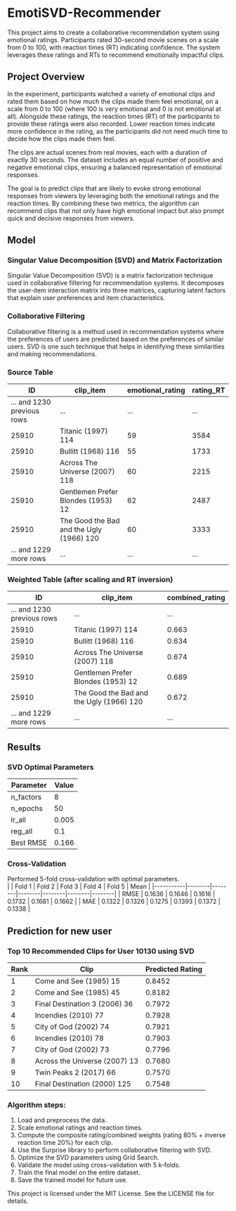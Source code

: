 # EmotiSVD-Recommender

This project aims to create a collaborative recommendation system using emotional ratings. Participants rated 30-second movie scenes on a scale from 0 to 100, with reaction times (RT) indicating confidence. The system leverages these ratings and RTs to recommend emotionally impactful clips.

## Project Overview
In the experiment, participants watched a variety of emotional clips and rated them based on how much the clips made them feel emotional, on a scale from 0 to 100 (where 100 is very emotional and 0 is not emotional at all). Alongside these ratings, the reaction times (RT) of the participants to provide these ratings were also recorded. Lower reaction times indicate more confidence in the rating, as the participants did not need much time to decide how the clips made them feel.   

The clips are actual scenes from real movies, each with a duration of exactly 30 seconds. The dataset includes an equal number of positive and negative emotional clips, ensuring a balanced representation of emotional responses.   

The goal is to predict clips that are likely to evoke strong emotional responses from viewers by leveraging both the emotional ratings and the reaction times. By combining these two metrics, the algorithm can recommend clips that not only have high emotional impact but also prompt quick and decisive responses from viewers.   

## Model
### Singular Value Decomposition (SVD) and Matrix Factorization    

Singular Value Decomposition (SVD) is a matrix factorization technique used in collaborative filtering for recommendation systems. It decomposes the user-item interaction matrix into three matrices, capturing latent factors that explain user preferences and item characteristics.   

### Collaborative Filtering
Collaborative filtering is a method used in recommendation systems where the preferences of users are predicted based on the preferences of similar users. SVD is one such technique that helps in identifying these similarities and making recommendations.  

### Source Table

|             ID             |                clip_item                 | emotional_rating | rating_RT |
|----------------------------|------------------------------------------|------------------|-----------|
| ... and 1230 previous rows |                   ...                    |       ...        |    ...    |
|           25910            |            Titanic (1997) 114            |        59        |   3584    |
|           25910            |            Bullitt (1968) 116            |        55        |   1733    |
|           25910            |      Across The Universe (2007) 118      |        60        |   2215    |
|           25910            |    Gentlemen Prefer Blondes (1953) 12    |        62        |   2487    |
|           25910            | The Good the Bad and the Ugly (1966) 120 |        60        |   3333    |
|   ... and 1229 more rows   |                   ...                    |       ...        |    ...    |


### Weighted Table (after scaling and RT inversion)

|             ID             |                clip_item                 | combined_rating |
|----------------------------|------------------------------------------|-----------------|
| ... and 1230 previous rows |                   ...                    |       ...       |
|           25910            |            Titanic (1997) 114            |      0.663      |
|           25910            |            Bullitt (1968) 116            |      0.634      |
|           25910            |      Across The Universe (2007) 118      |      0.674      |
|           25910            |    Gentlemen Prefer Blondes (1953) 12    |      0.689      |
|           25910            | The Good the Bad and the Ugly (1966) 120 |      0.672      |
|   ... and 1229 more rows   |                   ...                    |       ...       |


## Results

### SVD Optimal Parameters
| Parameter | Value |
|-----------|-------|
| n_factors |   8   |
| n_epochs  |  50   |
|  lr_all   | 0.005 |
|  reg_all  |  0.1  |
| Best RMSE | 0.166 |

### Cross-Validation
Performed 5-fold cross-validation with optimal parameters.   
|           | Fold 1 | Fold 2 | Fold 3 | Fold 4 | Fold 5 |  Mean  |
|-----------|--------|--------|--------|--------|--------|--------|
| RMSE      | 0.1636 | 0.1646 | 0.1616 | 0.1732 | 0.1681 | 0.1662 |
| MAE       | 0.1322 | 0.1326 | 0.1275 | 0.1393 | 0.1372 | 0.1338 |

## Prediction for new user

### Top 10 Recommended Clips for User 10130 using SVD
| Rank |             Clip              | Predicted Rating |
|------|-------------------------------|------------------|
|  1   |    Come and See (1985) 15     |      0.8452      |
|  2   |    Come and See (1985) 45     |      0.8182      |
|  3   | Final Destination 3 (2006) 36 |      0.7972      |
|  4   |      Incendies (2010) 77      |      0.7928      |
|  5   |     City of God (2002) 74     |      0.7921      |
|  6   |      Incendies (2010) 78      |      0.7903      |
|  7   |     City of God (2002) 73     |      0.7796      |
|  8   | Across the Universe (2007) 13 |      0.7680      |
|  9   |    Twin Peaks 2 (2017) 66     |      0.7570      |
|  10  | Final Destination (2000) 125  |      0.7548      |


### Algorithm steps:
1. Load and preprocess the data.
2. Scale emotional ratings and reaction times.
3. Compute the composite rating/combined weights (rating 80% + inverse reaction time 20%) for each clip.
4. Use the Surprise library to perform collaborative filtering with SVD.
5. Optimize the SVD parameters using Grid Search.
6. Validate the model using cross-validation with 5 k-folds.
7. Train the final model on the entire dataset.
8. Save the trained model for future use.

This project is licensed under the MIT License. See the LICENSE file for details.
